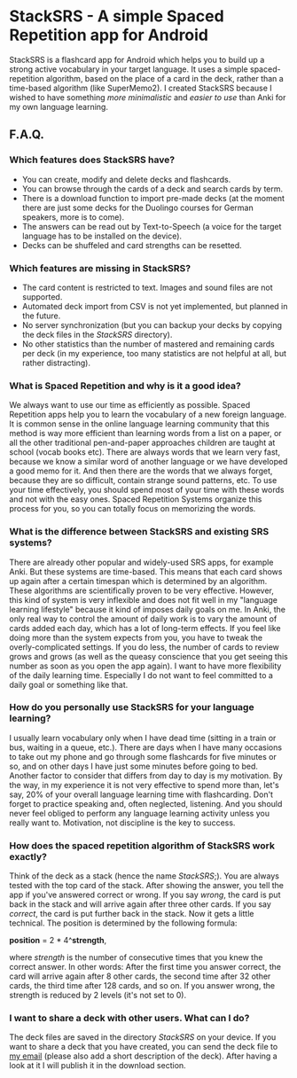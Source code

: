 # StackSRS - A simple Spaced Repetition app for Android
StackSRS is a flashcard app for Android which helps you to build up a strong active vocabulary in your target language. It uses a simple spaced-repetition algorithm, based on the place of a card in the deck, rather than a time-based algorithm (like SuperMemo2). I created StackSRS because I wished to have something *more minimalistic* and *easier to use* than Anki for my own language learning.


## F.A.Q.

### Which features does StackSRS have?
* You can create, modify and delete decks and flashcards.
* You can browse through the cards of a deck and search cards by term.
* There is a download function to import pre-made decks (at the moment there are just some decks for the Duolingo courses for German speakers, more is to come).
* The answers can be read out by Text-to-Speech (a voice for the target language has to be installed on the device).
* Decks can be shuffeled and card strengths can be resetted.

### Which features are missing in StackSRS?

* The card content is restricted to text. Images and sound files are not supported.
* Automated deck import from CSV is not yet implemented, but planned in the future. 
* No server synchronization (but you can backup your decks by copying the deck files in the *StackSRS* directory). 
* No other statistics than the number of mastered and remaining cards per deck (in my experience, too many statistics are not helpful at all, but rather distracting).

### What is Spaced Repetition and why is it a good idea?
We always want to use our time as efficiently as possible. Spaced Repetition apps help you to learn the vocabulary of a new foreign language. It is common sense in the online language learning community that this method is way more efficient than learning words from a list on a paper, or all the other traditional pen-and-paper approaches children are taught at school (vocab books etc). There are always words that we learn very fast, because we know a similar word of another language or we have developed a good memo for it. And then there are the words that we always forget, because they are so difficult, contain strange sound patterns, etc. To use your time effectively, you should spend most of your time with these words and not with the easy ones. Spaced Repetition Systems organize this process for you, so you can totally focus on memorizing the words.

### What is the difference between StackSRS and existing SRS systems?
There are already other popular and widely-used SRS apps, for example Anki. But these systems are time-based. This means that each card shows up again after a certain timespan which is determined by an algorithm. These algorithms are scientifically proven to be very effective. However, this kind of system is very inflexible and does not fit well in my "language learning lifestyle" because it kind of imposes daily goals on me. In Anki, the only real way to control the amount of daily work is to vary the amount of cards added each day, which has a lot of long-term effects. If you feel like doing more than the system expects from you, you have to tweak the overly-complicated settings. If you do less, the number of cards to review grows and grows (as well as the queasy conscience that you get seeing this number as soon as you open the app again). I want to have more flexibility of the daily learning time. Especially I do not want to feel committed to a daily goal or something like that. 

### How do you personally use StackSRS for your language learning?
I usually learn vocabulary only when I have dead time (sitting in a train or bus, waiting in a queue, etc.). There are days when I have many occasions to take out my phone and go through some flashcards for five minutes or so, and on other days I have just some minutes before going to bed. Another factor to consider that differs from day to day is my motivation. By the way, in my experience it is not very effective to spend more than, let's say, 20% of your overall language learning time with flashcarding. Don't forget to practice speaking and, often neglected, listening. And you should never feel obliged to perform any language learning activity unless you really want to. Motivation, not discipline is the key to success.

### How does the spaced repetition algorithm of StackSRS work exactly?
Think of the deck as a stack (hence the name *StackSRS*;). You are always tested with the top card of the stack. After showing the answer, you tell the app if you've answered correct or wrong. If you say *wrong*, the card is put back in the stack and will arrive again after three other cards. If you say *correct*, the card is put further back in the stack. Now it gets a little technical. The position is determined by the following formula: 

**position** = 2 * 4^**strength**,

where *strength* is the number of consecutive times that you knew the correct answer. In other words: After the first time you answer correct, the card will arrive again after 8 other cards, the second time after 32 other cards, the third time after 128 cards, and so on. If you answer wrong, the strength is reduced by 2 levels (it's not set to 0).

### I want to share a deck with other users. What can I do?
The deck files are saved in the directory *StackSRS* on your device. If you want to share a deck that you have  created, you can send the deck file to [my email](patpp17@web.de) (please also add a short description of the deck). After having a look at it I will publish it in the download section.


